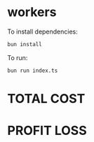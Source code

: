 # workers

To install dependencies:

```bash
bun install
```

To run:

```bash
bun run index.ts
```

# TOTAL COST
# PROFIT LOSS
